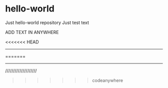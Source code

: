 # hello-world
Just hello-world repository
Just test text

ADD TEXT IN ANYWHERE

<<<<<<< HEAD
********************
=======
********************

////////////////////
>>>>>>> codeanywhere
